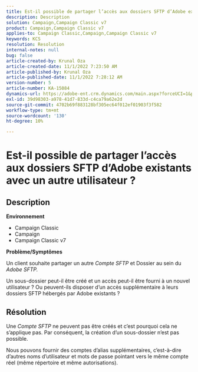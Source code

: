 ```yaml
---
title: Est-il possible de partager l’accès aux dossiers SFTP d’Adobe existants avec un autre utilisateur ?
description: Description
solution: Campaign,Campaign Classic v7
product: Campaign,Campaign Classic v7
applies-to: Campaign Classic,Campaign,Campaign Classic v7
keywords: KCS
resolution: Resolution
internal-notes: null
bug: false
article-created-by: Krunal Oza
article-created-date: 11/1/2022 7:23:50 AM
article-published-by: Krunal Oza
article-published-date: 11/1/2022 7:28:12 AM
version-number: 5
article-number: KA-15084
dynamics-url: https://adobe-ent.crm.dynamics.com/main.aspx?forceUCI=1&pagetype=entityrecord&etn=knowledgearticle&id=44323421-b659-ed11-9561-6045bd0067ea
exl-id: 39d98303-a978-41d7-833d-c4ca79a62e2d
source-git-commit: 4702b69f883128bf305ec64f012ef01903f3f582
workflow-type: tm+mt
source-wordcount: '130'
ht-degree: 10%

---
```


# Est-il possible de partager l’accès aux dossiers SFTP d’Adobe existants avec un autre utilisateur ?

## Description

<b>Environnement</b>
- Campaign Classic
- Campaign
- Campaign Classic v7





<b>Problème/Symptômes</b>


Un client souhaite partager un autre *Compte SFTP* et Dossier au sein du *Adobe SFTP.*

Un sous-dossier peut-il être créé et un accès peut-il être fourni à un nouvel utilisateur ? Ou peuvent-ils disposer d’un accès supplémentaire à leurs dossiers SFTP hébergés par Adobe existants ?




## Résolution


Une *Compte SFTP* ne peuvent pas être créés et c’est pourquoi cela ne s’applique pas. Par conséquent, la création d’un sous-dossier n’est pas possible.

Nous pouvons fournir des comptes d’alias supplémentaires, c’est-à-dire d’autres noms d’utilisateur et mots de passe pointant vers le même compte réel (même répertoire et même autorisations).
